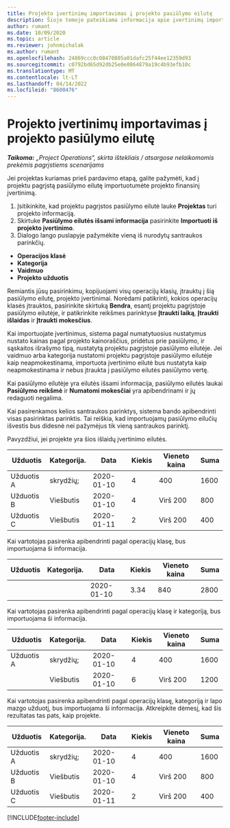 ```yaml
---
title: Projekto įvertinimų importavimas į projekto pasiūlymo eilutę
description: Šioje temoje pateikiama informacija apie įvertinimų importavimą iš projekto į projekto pasiūlymo eilutę.
author: rumant
ms.date: 10/09/2020
ms.topic: article
ms.reviewer: johnmichalak
ms.author: rumant
ms.openlocfilehash: 24869ccc0c08470805a01dafc25f44ee12359d93
ms.sourcegitcommit: c0792bd65d92db25e0e8864879a19c4b93efb10c
ms.translationtype: MT
ms.contentlocale: lt-LT
ms.lasthandoff: 04/14/2022
ms.locfileid: "8600476"
---
```

# <a name="import-estimates-for-a-project-to-a-project-quote-line"></a>Projekto įvertinimų importavimas į projekto pasiūlymo eilutę

_**Taikoma:** „Project Operations“, skirta ištekliais / atsargose nelaikomomis prekėmis pagrįstiems scenarijams_


Jei projektas kuriamas prieš pardavimo etapą, galite pažymėti, kad į projektu pagrįstą pasiūlymo eilutę importuotumėte projekto finansinį įvertinimą.

1. Įsitikinkite, kad projektu pagrįstos pasiūlymo eilutė lauke **Projektas** turi projekto informaciją.
2. Skirtuke **Pasiūlymo eilutės išsami informacija** pasirinkite **Importuoti iš projekto įvertinimo**.
3. Dialogo lango puslapyje pažymėkite vieną iš nurodytų santraukos parinkčių.

  - **Operacijos klasė**
  - **Kategorija**
  - **Vaidmuo** 
  - **Projekto užduotis**

Remiantis jūsų pasirinkimu, kopijuojami visų operacijų klasių, įtrauktų į šią pasiūlymo eilutę, projekto įvertinimai. Norėdami patikrinti, kokios operacijų klasės įtrauktos, pasirinkite skirtuką **Bendra**, esantį projektu pagrįstoje pasiūlymo eilutėje, ir patikrinkite reikšmes parinktyse **Įtraukti laiką**, **Įtraukti išlaidas** ir **Įtraukti mokesčius**.

Kai importuojate įvertinimus, sistema pagal numatytuosius nustatymus nustato kainas pagal projekto kainoraščius, pridėtus prie pasiūlymo, ir sąskaitos išrašymo tipą, nustatytą projektu pagrįstoje pasiūlymo eilutėje. Jei vaidmuo arba kategorija nustatomi projektu pagrįstoje pasiūlymo eilutėje kaip neapmokestinama, importuota įvertinimo eilutė bus nustatyta kaip neapmokestinama ir nebus įtraukta į pasiūlymo eilutės pasiūlymo vertę.

Kai pasiūlymo eilutėje yra eilutės išsami informacija, pasiūlymo eilutės laukai **Pasiūlymo reikšmė** ir **Numatomi mokesčiai** yra apibendrinami ir jų redaguoti negalima.

Kai pasirenkamos kelios santraukos parinktys, sistema bando apibendrinti visas pasirinktas parinktis. Tai reiškia, kad importuojamų pasiūlymo eilučių išvestis bus didesnė nei pažymėjus tik vieną santraukos parinktį.

Pavyzdžiui, jei projekte yra šios išlaidų įvertinimo eilutės.

| Užduotis | Kategorija. | Data | Kiekis | Vieneto kaina | Suma |
| --- | --- | --- | --- | --- | --- |
| Užduotis A | skrydžių; | 2020-01-10 | 4 | 400 | 1600 |
| Užduotis B | Viešbutis | 2020-01-10 | 4 | Virš 200 | 800 |
| Užduotis C | Viešbutis | 2020-01-11 | 2 | Virš 200 | 400 |

Kai vartotojas pasirenka apibendrinti pagal operacijų klasę, bus importuojama ši informacija.

| Užduotis | Kategorija. | Data | Kiekis | Vieneto kaina | Suma |
| --- | --- | --- | --- | --- | --- |
| | | 2020-01-10 | 3.34 | 840 | 2800 |

Kai vartotojas pasirenka apibendrinti pagal operacijų klasę ir kategoriją, bus importuojama ši informacija.

| Užduotis | Kategorija. | Data | Kiekis | Vieneto kaina | Suma |
| --- | --- | --- | --- | --- | --- |
| Užduotis A | skrydžių; | 2020-01-10 | 4 | 400 | 1600 |
| | Viešbutis | 2020-01-10 | 6 | Virš 200 | 1200 |

Kai vartotojas pasirenka apibendrinti pagal operacijų klasę, kategoriją ir lapo mazgo užduotį, bus importuojama ši informacija. Atkreipkite dėmesį, kad šis rezultatas tas pats, kaip projekte.

| Užduotis | Kategorija. | Data | Kiekis | Vieneto kaina | Suma |
| --- | --- | --- | --- | --- | --- |
| Užduotis A | skrydžių; | 2020-01-10 | 4 | 400 | 1600 |
| Užduotis B | Viešbutis | 2020-01-10 | 4 | Virš 200 | 800 |
| Užduotis C | Viešbutis | 2020-01-11 | 2 | Virš 200 | 400 |


[!INCLUDE[footer-include](../includes/footer-banner.md)]
